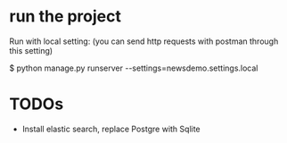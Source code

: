 # run the project

Run with local setting:
(you can send http requests with postman through this setting)

$ python manage.py runserver --settings=newsdemo.settings.local

# TODOs

* Install elastic search, replace Postgre with Sqlite